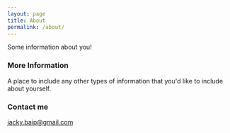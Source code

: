 ```yaml
---
layout: page
title: About
permalink: /about/
---
```


Some information about you!

### More Information

A place to include any other types of information that you'd like to include about yourself.

### Contact me

[jacky.baip@gmail.com](mailto:jacky.baip@gmail.com)
